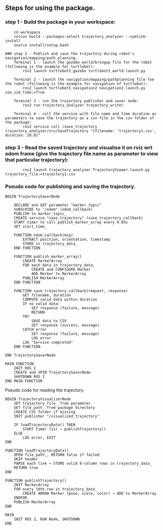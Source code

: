 ## Steps for using the package.

  ###  step 1 - Build the package in your workspace:
        cd workspace
        colcon build --packages-select trajectory_analyzer --symlink-install
        source install/setup.bash

    ### step 2 - Publish and save the trajectory during robot's navigation/mapping/path_planning.
        Terminal 1 - launch the gazebo world/bringup file for the robot (following is the example for turtlebot):
            ros2 launch turtlebot3_gazebo turtlebot3_world.launch.py
        
        Terminal 2 - launch the navigation/mapping/pathplanning file foe the robot (following is the example for navigation of turtlebot):
            ros2 launch turtlebot3_navigation2 navigation2.launch.py use_sim_time:=True

        Terminal 3 - run the trajectory publisher and saver node:
            ros2 run trajectory_analyzer trajectory_writer 

        Terminal 4 - call the service with file name and time duration as parameters to save the trajectory as a csv file in the csv folder of the package:
            ros2 service call /save_trajectory trajectory_analyzer/srv/SaveTrajectory "{filename: 'trajectory1.csv', duration: 20.0}"

   ###  step 3 - Read the saved trajectory and visualise it on rviz wrt odom frame (give the trajectory file name as parameter to view that particular trajectory):
            ros2 launch trajectory_analyzer TrajectoryViewer.launch.py trajectory_file:=trajectory1.csv


 ### Pseudo code for publishing and saving the trajectory.

    BEGIN TrajectorySaverNode

        DECLARE and GET parameter "marker_topic"
        SUBSCRIBE to "/odom" (odom_callback)
        PUBLISH to marker_topic_
        CREATE service "save_trajectory" (save_trajectory_callback)
        START timer to call publish_marker_array every 0.05s
        SET start_time_

        FUNCTION odom_callback(msg)
            EXTRACT position, orientation, timestamp
            STORE in trajectory_data_
        END FUNCTION

        FUNCTION publish_marker_array()
            CREATE MarkerArray
            FOR each data in trajectory_data_
                CREATE and CONFIGURE Marker
                ADD Marker to MarkerArray
            PUBLISH MarkerArray
        END FUNCTION

        FUNCTION save_trajectory_callback(request, response)
            GET filename, duration
            COMPUTE valid data within duration
            IF no valid data:
                SET response (failure, message)
                RETURN
            TRY
                SAVE data to CSV
                SET response (success, message)
            CATCH error
                SET response (failure, message)
                LOG error
            LOG "Service completed"
        END FUNCTION

    END TrajectorySaverNode

    MAIN FUNCTION
        INIT ROS 2
        CREATE and SPIN TrajectorySaverNode
        SHUTDOWN ROS 2
    END MAIN FUNCTION

Pseudo code for reading the trajectory.

    BEGIN TrajectoryVisualizerNode  
        SET trajectory_file_ from parameter  
        SET file_path_ from package directory  
        CREATE CSV folder if missing  
        INIT publisher "/visualized_trajectory"  

        IF loadTrajectoryData() THEN  
            START timer (1s) → publishTrajectory()  
        ELSE  
            LOG error, EXIT  
    END  

    FUNCTION loadTrajectoryData()  
        OPEN file_path_, RETURN false if failed  
        SKIP header  
        PARSE each line → STORE valid 8-column rows in trajectory_data_  
        RETURN true  
    END  

    FUNCTION publishTrajectory()  
        INIT MarkerArray  
        FOR every 10th row in trajectory_data_  
            CREATE ARROW Marker (pose, scale, color) → ADD to MarkerArray  
        ENDFOR  
        PUBLISH MarkerArray  
    END  

    MAIN  
        INIT ROS 2, RUN Node, SHUTDOWN  
    END  
